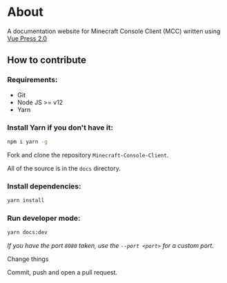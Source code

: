 # About

A documentation website for Minecraft Console Client (MCC) written using [Vue Press 2.0](https://v2.vuepress.vuejs.org/)

## How to contribute

### Requirements:

-   Git
-   Node JS >= v12
-   Yarn

### Install Yarn if you don't have it:

```bash
npm i yarn -g
```

Fork and clone the repository `Minecraft-Console-Client`.

All of the source is in the `docs` directory.

### Install dependencies:

```bash
yarn install
```

### Run developer mode:

```bash
yarn docs:dev
```

_If you have the port `8080` taken, use the `--port <port>` for a custom port._

Change things

Commit, push and open a pull request.
